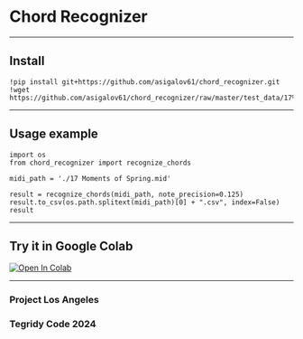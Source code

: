 # Chord Recognizer

***

## Install

```
!pip install git+https://github.com/asigalov61/chord_recognizer.git
!wget https://github.com/asigalov61/chord_recognizer/raw/master/test_data/17%20Moments%20of%20Spring.mid
```

***

## Usage example

```
import os
from chord_recognizer import recognize_chords

midi_path = './17 Moments of Spring.mid'

result = recognize_chords(midi_path, note_precision=0.125)
result.to_csv(os.path.splitext(midi_path)[0] + ".csv", index=False)
result
```

***

## Try it in Google Colab

[![Open In Colab][colab-badge]][colab-notebook1]

[colab-notebook1]: <https://colab.research.google.com/github/asigalov61/chord_recognizer/blob/master/example.ipynb>
[colab-badge]: <https://colab.research.google.com/assets/colab-badge.svg>

***

### Project Los Angeles
### Tegridy Code 2024
